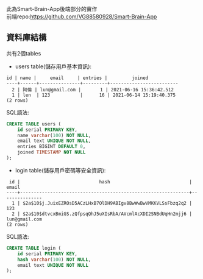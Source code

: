 此為Smart-Brain-App後端部分的實作  
前端repo:https://github.com/VG88580928/Smart-Brain-App  
## 資料庫結構 
共有2個tables  

- users table(儲存用戶基本資訊):  
```
id | name |     email     | entries |         joined
----+------+---------------+---------+-------------------------
  2 | 阿倫 | lun@gmail.com |       1 | 2021-06-16 15:36:42.512
  1 | len  | 123           |      16 | 2021-06-14 15:19:40.375
(2 rows)
```

SQL語法:  
```sql
CREATE TABLE users (
	id serial PRIMARY KEY,
	name varchar(100) NOT NULL,
	email text UNIQUE NOT NULL,
	entries BIGINT DEFAULT 0,
	joined TIMESTAMP NOT NULL
);
```
- login table(儲存用戶密碼等安全資訊):  
```
 id |                             hash                             |     email
----+--------------------------------------------------------------+---------------
  1 | $2a$10$j.JuixEZROsD5ACzLHxB7OlDH9ABIgv8BwWwBwVMKKVLSsFbzq2q2 | 123
  2 | $2a$10$dtvcxBmiGS.zQfpsqQhJ5uXIsRbA/AVcmlAcXDI2SNBdUqHn2mjj6 | lun@gmail.com
(2 rows)
```
SQL語法:  
```sql
CREATE TABLE login (
	id serial PRIMARY KEY,
	hash varchar(100) NOT NULL,
	email text UNIQUE NOT NULL
);
```

